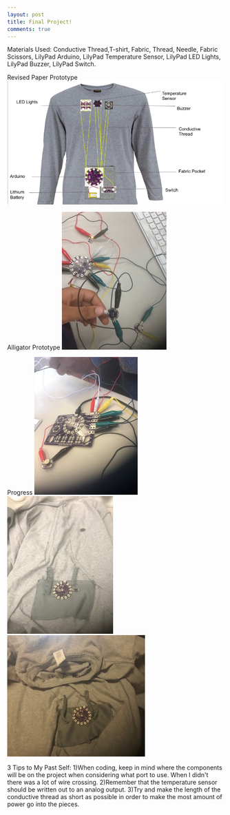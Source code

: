 ```yaml
---
layout: post 
title: Final Project!
comments: true
---
```


Materials Used: Conductive Thread,T-shirt, Fabric, Thread, Needle, Fabric Scissors, LilyPad Arduino, LilyPad Temperature Sensor, LilyPad LED Lights, LilyPad Buzzer, LilyPad Switch.

Revised Paper Prototype
![](/img/PaperPro.png)


Alligator Prototype
![](/img/AllPrototype.jpg)


Progress
![](/img/Progress1.jpg)
![](/img/Progress2.jpg)
![](/img/Progress3.jpg)

3 Tips to My Past Self:
1)When coding, keep in mind where the components will be on the project when considering what port to use. When I didn't there was a lot of wire crossing. 
2)Remember that the temperature sensor should be written out to an analog output. 
3)Try and make the length of the conductive thread as short as possible in order to make the most amount of power go into the pieces. 

